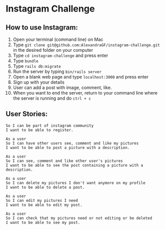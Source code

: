 Instagram Challenge
===================

## How to use Instagram:

1. Open your terminal (command line) on Mac
2. Type ```git clone git@github.com:AlexandraGF/instagram-challenge.git ``` in the desired folder on your computer
3. Type ```cd instagram-challenge``` and press enter
4. Type ```bundle```
5. Type ```rails db:migrate```
6. Run the server by typing ```bin/rails server```
7. Open a blank web page and type ```localhost:3000``` and press enter
8. Sign up with your details
9. User can add a post with image, comment, like.
10. When you want to end the server, return to your command line where the server is running and do ```ctrl + c```

## User Stories:

```As a user
So I can be part of instagram community
I want to be able to register.

As a user
So I can have other users see, comment and like my pictures
I want to be able to post a picture with a description.

As a user
So I can see, comment and like other user's pictures
I want to be able to see the post containing a picture with a description.

As a user
So I can delete my pictures I don't want anymore on my profile
I want to be able to delete a post.

As a user
So I can edit my pictures I need
I want to be able to edit my post.

As a user
So I can check that my pictures need or not editing or be deleted
I want to be able to see my post.
```
